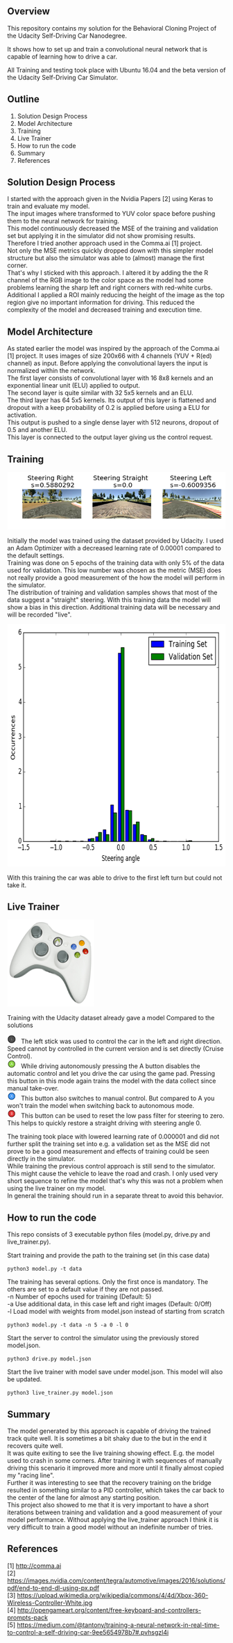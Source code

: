 Overview
--------

This repository contains my solution for the Behavioral Cloning
Project of the Udacity Self-Driving Car Nanodegree.

It shows how to set up and train a convolutional neural network
that is capable of learning how to drive a car.

All Training and testing took place with Ubuntu 16.04 and the
beta version of the Udacity Self-Driving Car Simulator.

Outline
-------

1. Solution Design Process
2. Model Architecture
3. Training
4. Live Trainer
5. How to run the code
6. Summary
7. References

Solution Design Process
-----------------------

I started with the approach given in the Nvidia Papers [2] using Keras
to train and evaluate my model. <br />
The input images where transformed to YUV color space before pushing
them to the neural network for training. <br />
This model continuously decreased the MSE of the training and
validation set but applying it in the simulator did not show
promising results. <br />
Therefore I tried another approach used in the Comma.ai [1] project. <br />
Not only the MSE metrics quickly dropped down with this simpler
model structure but also the simulator was able to (almost) manage
the first corner. <br />
That's why I sticked with this approach. I altered it by adding the
the R channel of the RGB image to the color space as the model
had some problems learning the sharp left and right corners with
red-white curbs. <br />
Additional I applied a ROI mainly reducing the height of the image
as the top region give no important information for driving.
This reduced the complexity of the model and decreased training and
execution time.


Model Architecture
------------------

As stated earlier the model was inspired by the approach of the
Comma.ai [1] project.
It uses images of size 200x66 with 4 channels (YUV + R(ed) channel)
as input. Before applying the convolutional layers the input
is normalized within the network. <br />
The first layer consists of convolutional layer with 16 8x8 kernels and
an exponential linear unit (ELU) applied to output. <br />
The second layer is quite similar with 32 5x5 kernels and an ELU. <br />
The third layer has 64 5x5 kernels.
Its output of this layer is flattened and dropout with a keep
probability of 0.2 is applied before using a ELU for activation. <br />
This output is pushed to a single dense layer with 512 neurons, dropout
of 0.5 and another ELU. <br />
This layer is connected to the output layer giving us the
control request.

Training
--------

<img src="img/overview_training_images.png" /> <br />

Initially the model was trained using the dataset provided by Udacity.
I used an Adam Optimizer with a decreased learning rate of 0.00001
compared to the default settings.<br />
Training was done on 5 epochs of the training data with only 5% of the
data used for validation. This low number was chosen as the metric (MSE)
does not really provide a good measurement of the how the model will
perform in the simulator. <br />
The distribution of training and validation samples shows that most
of the data suggest a "straight" steering. With this training data
the model will show a bias in this direction. Additional training
data will be necessary and will be recorded "live". <br />

<img src="img/hist_training_valid.png" width="694" height="557" /> <br />

With this training the car was able to drive to the first left turn but
could not take it. <br />

Live Trainer
------------

<img src="img/controller.jpg" width="200" height="200" /> <br />

Training with the Udacity dataset already gave a model
Compared to the solutions

<img src="img/360_Left_Stick.png" width="20" height="20" />
&nbsp;&nbsp;The left stick was used to control the car in
the left and right direction. Speed cannot by controlled
in the current version and is set directly (Cruise Control). <br />

<img src="img/360_A.png" width="20" height="20" />
&nbsp;&nbsp;While driving autonomously pressing the A button
disables the automatic control and let you drive the car using the
game pad. Pressing this button in this mode again trains the model
with the data collect since manual take-over. <br />

<img src="img/360_X.png" width="20" height="20" />
&nbsp;&nbsp;This button also switches to manual control. But compared
to A you won't train the model when switching back to autonomous
mode. <br />

<img src="img/360_B.png" width="20" height="20" />
&nbsp;&nbsp;This button can be used to reset the low pass filter
for steering to zero. This helps to quickly restore a straight
driving with steering angle 0. <br />

The training took place with lowered learning rate of 0.000001 and
did not further split the training set into e.g. a validation set
as the MSE did not prove to be a good measurement and effects of
training could be seen directly in the simulator. <br />
While training the previous control approach is still
send to the simulator. This might cause the vehicle to leave the road
and crash. I only used very short sequence to refine the model
that's why this was not a problem when using the live trainer
on my model. <br />
In general the training should run in a separate threat to avoid
this behavior.

How to run the code
-------------------

This repo consists of 3 executable python files (model.py, drive.py
and live_trainer.py).

Start training and provide the path to the training set (in this case
data)
```
python3 model.py -t data
```

The training has several options. Only the first once is mandatory.
The others are set to a default value if they are not passed. <br />
-n Number of epochs used for training (Default: 5) <br />
-a Use additional data, in this case left and right images (Default: 0/Off) <br />
-l Load model with weights from model.json instead of starting from
scratch <br />
```
python3 model.py -t data -n 5 -a 0 -l 0
```

Start the server to control the simulator using the previously stored
model.json.
```
python3 drive.py model.json
```

Start the live trainer with model save under model.json. This model will
also be updated.
```
python3 live_trainer.py model.json
```

Summary
-------

The model generated by this approach is capable of driving the
trained track quite well. It is sometimes a bit shaky due to
the but in the end it recovers quite well. <br />
It was quite exiting to see the live training showing effect.
E.g. the model used to crash in some corners. After training
it with sequences of manually driving this scenario it improved
more and more until it finally almost copied my "racing line". <br />
Further it was interesting to see that the recovery training on the
bridge resulted in something similar to a PID controller, which
takes the car back to the center of the lane for almost any starting
position. <br />
This project also showed to me that it is very important to have a short
iterations between training and validation and a good measurement
of your model performance.
Without applying the live_trainer approach I think it is very
difficult to train a good model without an indefinite number of
tries.

References
----------

[1] http://comma.ai <br />
[2] https://images.nvidia.com/content/tegra/automotive/images/2016/solutions/pdf/end-to-end-dl-using-px.pdf <br />
[3] https://upload.wikimedia.org/wikipedia/commons/4/4d/Xbox-360-Wireless-Controller-White.jpg <br />
[4] http://opengameart.org/content/free-keyboard-and-controllers-prompts-pack <br />
[5] https://medium.com/@tantony/training-a-neural-network-in-real-time-to-control-a-self-driving-car-9ee5654978b7#.pvhsgzl4i <br />